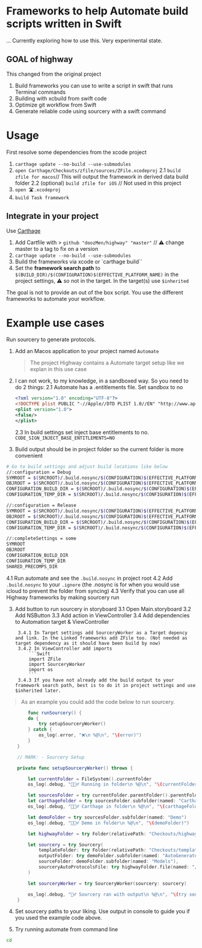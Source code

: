 # Frameworks to help Automate build scripts written in Swift

... Currently exploring how to use this. Very experimental state.

## GOAL of highway

This changed from the original project

1. Build frameworks you can use to write a script in swift that runs Terminal commands
2. Building with xcbuild from swift code
3. Optimize git workflow from Swift
4. Generate reliable code using sourcery with a swift command


# Usage

First resolve some dependencies from the xcode project

1. `carthage update --no-build --use-submodules`
2. `open Carthage/Checkouts/zfile/sources/ZFile.xcodeproj`
	2.1 `build zfile for macos`// This will output the framework in derived data build folder
	2.2 (optional) `build zfile for iOS` // Not used in this project
3. `open 🛣.xcodeproj`
4. `build Task framework`

## Integrate in your project

Use [Carthage](https://www.github.com/Carthage/Carthage)

1. Add Cartfile with > `github "doozMen/highway" "master"` // ⚠️ change master to a tag to fix on a version
2. `carthage update --no-build --use-submodules`
3. Build the frameworks via xcode or `carthage build``
4. Set the **framework search path** to `$(BUILD_DIR)/$(CONFIGURATION)$(EFFECTIVE_PLATFORM_NAME)` in the project settings, ⚠️ so not in the target. In the target(s) use `$inherited`

The goal is not to provide an out of the box script. You use the different frameworks to automate your workflow.

# Example use cases

Run sourcery to generate protocols.

1. Add an Macos application to your project named `Automate`
    > The project Highway contains a Automate target setup like we explan in this use case

2.  I can not work, to my knowledge, in a sandboxed way. So you need to do 2 things:
    2.1 Automate has a .entitlements file. Set sandbox to no
    ```xml
    <?xml version="1.0" encoding="UTF-8"?>
    <!DOCTYPE plist PUBLIC "-//Apple//DTD PLIST 1.0//EN" "http://www.apple.com/DTDs/PropertyList-1.0.dtd">
    <plist version="1.0">
    <false/>
    </plist>
    ```
    2.3 In build settings set inject base entitlements to no. `CODE_SIGN_INJECT_BASE_ENTITLEMENTS=NO`
4. Build output should be in project folder so the current folder is more convenient
```bash
# Go to build settings and adjust build locations like below
//:configuration = Debug
SYMROOT = $(SRCROOT)/.build.nosync/$(CONFIGURATION)$(EFFECTIVE_PLATFORM_NAME)
OBJROOT = $(SRCROOT)/.build.nosync/$(CONFIGURATION)$(EFFECTIVE_PLATFORM_NAME)
CONFIGURATION_BUILD_DIR = $(SRCROOT)/.build.nosync/$(CONFIGURATION)$(EFFECTIVE_PLATFORM_NAME)
CONFIGURATION_TEMP_DIR = $(SRCROOT)/.build.nosync/$(CONFIGURATION)$(EFFECTIVE_PLATFORM_NAME)

//:configuration = Release
SYMROOT = $(SRCROOT)/.build.nosync/$(CONFIGURATION)$(EFFECTIVE_PLATFORM_NAME)
OBJROOT = $(SRCROOT)/.build.nosync/$(CONFIGURATION)$(EFFECTIVE_PLATFORM_NAME)
CONFIGURATION_BUILD_DIR = $(SRCROOT)/.build.nosync/$(CONFIGURATION)$(EFFECTIVE_PLATFORM_NAME)
CONFIGURATION_TEMP_DIR = $(SRCROOT)/.build.nosync/$(CONFIGURATION)$(EFFECTIVE_PLATFORM_NAME)

//:completeSettings = some
SYMROOT
OBJROOT
CONFIGURATION_BUILD_DIR
CONFIGURATION_TEMP_DIR
SHARED_PRECOMPS_DIR

```
4.1 Run automate and see the `.build.nosync` in project root
4.2 Add `.build.nosync` to your `.ignore` (the .nosync is for when you would use icloud to prevent the folder from syncing)
4.3 Verify that you can use all Highway frameworks by making sourcery run

3. Add button to run sourcery in storyboard
	3.1 Open Main.storyboard
	3.2 Add NSButton
	3.3 Add action in ViewController
	3.4 Add dependencies to Automation target & ViewController

		3.4.1 In Target settings add SourceryWorker as a Target depency and link. In the Linked frameworks add ZFile too. (Not needed as target dependency as it should have been build by now)
		3.4.2 In ViewController add imports
			```Swift
			import ZFile
			import SourceryWorker
			import os
			```
		3.4.3 If you have not already add the build output to your framework search path, best is to do it in project settings and use $inherited later.
> As an example you could add the code below to run sourcery.

```Swift
 		func runSourcery() {
        do {
            try setupSourceryWorker()
        } catch {
            os_log(.error, "❌\n %@\n", "\(error)")
        }
    }

    // MARK: - Sourcery Setup

    private func setupSourceryWorker() throws {

        let currentFolder = FileSystem().currentFolder
        os_log(.debug, "💁🏻‍♂️ Running in folder\n %@\n", "\(currentFolder)")

        let sourcesFolder = try currentFolder.parentFolder().parentFolder()
        let carthageFolder = try sourcesFolder.subfolder(named: "Carthage")
        os_log(.debug, "💁🏻‍♂️ Carthage in folder\n %@\n", "\(carthageFolder)")

        let demoFolder = try sourcesFolder.subfolder(named: "Demo")
        os_log(.debug, "💁🏻‍♂️ Demo in folder\n %@\n", "\(demoFolder)")

        let highwayFolder = try Folder(relativePath: "Checkouts/highway", to: carthageFolder)

        let sourcery = try Sourcery(
            templateFolder: try Folder(relativePath: "Checkouts/template-sourcery/sources/stencil", to: carthageFolder),
            outputFolder: try demoFolder.subfolder(named: "AutoGeneratedCode"),
            sourceFolder: demoFolder.subfolder(named: "Models"),
            sourceryAutoProtocolsFile: try highwayFolder.file(named: "/Sources/🧙‍♂️/AutoProtocols/SourceryAutoProtocols.swift")
        )

        let sourceryWorker = try SourceryWorker(sourcery: sourcery)

        os_log(.debug, "🧙‍♂️ Sourcery ran with output\n %@\n", "\(try sourceryWorker.attempt().joined(separator: "\n"))")
    }
```
4. Set sourcery paths to your liking. Use output in console to guide you if you used the example code above.

5. Try running automate from command line

```bash
cd 
```
